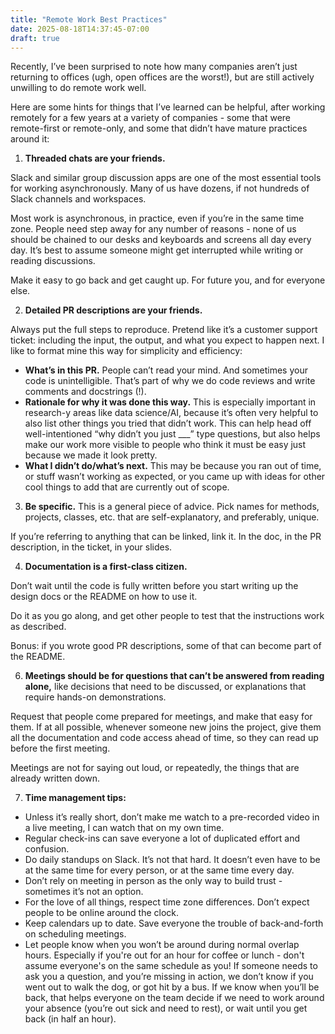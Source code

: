 ```yaml
---
title: "Remote Work Best Practices"
date: 2025-08-18T14:37:45-07:00
draft: true
---
```

Recently, I’ve been surprised to note how many companies aren’t just returning 
to offices (ugh, open offices are the worst!), 
but are still actively unwilling to do remote work well. 

Here are some hints for things that I’ve learned can be helpful, 
after working remotely for a few years at a variety of companies - 
some that were remote-first or remote-only, 
and some that didn’t have mature practices around it:

1. **Threaded chats are your friends.** 

Slack and similar group discussion apps are one of the most essential tools 
for working asynchronously. Many of us have dozens, if not hundreds of 
Slack channels and workspaces. 

Most work is asynchronous, in practice, 
even if you’re in the same time zone. People need step away for any number 
of reasons - none of us should be chained to our desks and keyboards and 
screens all day every day. It’s best to assume someone might get interrupted 
while writing or reading discussions. 

Make it easy to go back and get caught up.
For future you, and for everyone else. 

2. **Detailed PR descriptions are your friends.** 

Always put the full steps to reproduce. Pretend like it’s a customer support 
ticket: including the input, the output, and what you expect to happen next. 
I like to format mine this way for simplicity and efficiency:

- **What’s in this PR.** People can’t read your mind. And sometimes your code is unintelligible. That’s part of why we do code reviews and write comments and docstrings (!). 
- **Rationale for why it was done this way.** This is especially important in 
research-y areas like data science/AI, because it’s often very helpful to also 
list other things you tried that didn’t work. This can help head off 
well-intentioned “why didn’t you just ___” type questions, 
but also helps make our work more visible to people who think it must 
be easy just because we made it look pretty. 
- **What I didn’t do/what’s next.** This may be because you ran out of time, 
or stuff wasn’t working as expected, or you came up with ideas for other 
cool things to add that are currently out of scope. 

3. **Be specific.** This is a general piece of advice. 
Pick names for methods, projects, classes, etc. that are self-explanatory, 
and preferably, unique. 

If you’re referring to anything that can be linked, link it. 
In the doc, in the PR description, in the ticket, in your slides. 

4. **Documentation is a first-class citizen.** 

Don’t wait until the code is fully written before you start writing up 
the design docs or the README on how to use it. 

Do it as you go along, and get other people to test that the 
instructions work as described. 

Bonus: if you wrote good PR descriptions, 
some of that can become part of the README. 

6. **Meetings should be for questions that can’t be answered from reading alone,** 
like decisions that need to be discussed, or explanations 
that require hands-on demonstrations. 

Request that people come prepared for meetings, and make that easy for them. 
If at all possible, whenever someone new joins the project, 
give them all the documentation and code access ahead of time, 
so they can read up before the first meeting.

Meetings are not for saying out loud, 
or repeatedly, the things that are already written down. 

7. **Time management tips:**
- Unless it’s really short, don’t make me watch to a pre-recorded video 
in a live meeting, I can watch that on my own time.
- Regular check-ins can save everyone a lot of duplicated effort and confusion. 
- Do daily standups on Slack. It’s not that hard. 
It doesn’t even have to be at the same time for every person, or at the same
time every day. 
- Don’t rely on meeting in person as the only way to build trust - sometimes it’s not an option.
- For the love of all things, respect time zone differences. Don’t expect people to be online around the clock.  
- Keep calendars up to date. Save everyone the trouble of back-and-forth on scheduling meetings. 
- Let people know when you won’t be around during normal overlap hours. Especially if
you're out for an hour for coffee or lunch - don't assume everyone's on the same
schedule as you!
If someone needs to ask you a question, and you’re missing in action, 
we don’t know if you went out to walk the dog, or got hit by a bus. 
If we know when you’ll be back, that helps everyone on the team decide 
if we need to work around your absence (you’re out sick and need to rest), 
or wait until you get back (in half an hour). 



